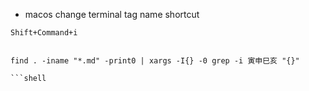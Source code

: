 * macos change terminal tag name shortcut

```shell 
Shift+Command+i
```


```shell

find . -iname "*.md" -print0 | xargs -I{} -0 grep -i 寅申巳亥 "{}"

```shell




